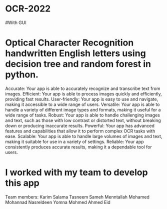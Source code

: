 # OCR-2022
#With GUI
# Optical Character Recognition handwritten English letters using decision tree and random forest in python.
Accurate: Your app is able to accurately recognize and transcribe text from images.
Efficient: Your app is able to process images quickly and efficiently, providing fast results.
User-friendly: Your app is easy to use and navigate, making it accessible to a wide range of users.
Versatile: Your app is able to handle a variety of different image types and formats, making it useful for a wide range of tasks.
Robust: Your app is able to handle challenging images and text, such as those with low contrast or distorted text, without breaking down or producing inaccurate results.
Powerful: Your app has advanced features and capabilities that allow it to perform complex OCR tasks with ease.
Scalable: Your app is able to handle large volumes of images and text, making it suitable for use in a variety of settings.
Reliable: Your app consistently produces accurate results, making it a dependable tool for users.
# I worked with my team to develop this app
Team members: 
Karim Salama
Tasneem Sameh
Menntallah Mohamed
Mohannad Nasreldeen
Yomna Mohmed
Ahmed Eid
